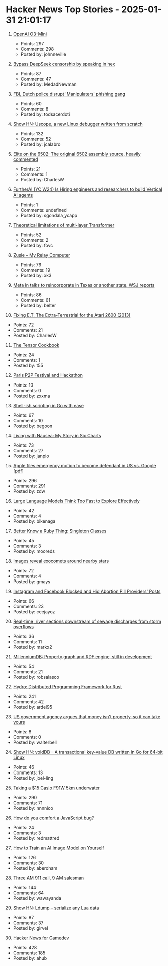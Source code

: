 # Hacker News Top Stories - 2025-01-31 21:01:17

1. [OpenAI O3-Mini](https://openai.com/index/openai-o3-mini/)
   - Points: 297
   - Comments: 298
   - Posted by: johnneville

2. [Bypass DeepSeek censorship by speaking in hex](https://substack.com/home/post/p-156004330)
   - Points: 87
   - Comments: 47
   - Posted by: MedadNewman

3. [FBI, Dutch police disrupt 'Manipulaters' phishing gang](https://krebsonsecurity.com/2025/01/fbi-dutch-police-disrupt-manipulaters-phishing-gang/)
   - Points: 60
   - Comments: 8
   - Posted by: todsacerdoti

4. [Show HN: Uscope, a new Linux debugger written from scratch](https://github.com/jcalabro/uscope)
   - Points: 132
   - Comments: 52
   - Posted by: jcalabro

5. [Elite on the 6502: The original 6502 assembly source, heavily commented](https://elite.bbcelite.com/)
   - Points: 21
   - Comments: 1
   - Posted by: CharlesW

6. [FurtherAI (YC W24) Is Hiring engineers and researchers to build Vertical AI agents](https://www.ycombinator.com/companies/furtherai/jobs)
   - Points: 1
   - Comments: undefined
   - Posted by: sgondala_ycapp

7. [Theoretical limitations of multi-layer Transformer](https://arxiv.org/abs/2412.02975)
   - Points: 52
   - Comments: 2
   - Posted by: fovc

8. [Zusie – My Relay Computer](http://www.nablaman.com/relay/about.php)
   - Points: 76
   - Comments: 19
   - Posted by: xk3

9. [Meta in talks to reincorporate in Texas or another state, WSJ reports](https://www.reuters.com/technology/meta-talks-reincorporate-texas-or-another-state-exit-delaware-wsj-reports-2025-01-31/)
   - Points: 86
   - Comments: 61
   - Posted by: belter

10. [Fixing E.T. The Extra-Terrestrial for the Atari 2600 (2013)](http://www.neocomputer.org/projects/et/)
   - Points: 72
   - Comments: 21
   - Posted by: CharlesW

11. [The Tensor Cookbook](https://tensorcookbook.com/)
   - Points: 24
   - Comments: 1
   - Posted by: t55

12. [Paris P2P Festival and Hackathon](https://p2p.paris/fr/)
   - Points: 10
   - Comments: 0
   - Posted by: zxxma

13. [Shell-ish scripting in Go with ease](https://github.com/bitfield/script)
   - Points: 67
   - Comments: 10
   - Posted by: begoon

14. [Living with Nausea: My Story in Six Charts](https://www.c82.net/blog/?id=96)
   - Points: 73
   - Comments: 27
   - Posted by: janpio

15. [Apple files emergency motion to become defendant in US vs. Google [pdf]](https://storage.courtlistener.com/recap/gov.uscourts.dcd.223205/gov.uscourts.dcd.223205.1158.0_1.pdf)
   - Points: 296
   - Comments: 291
   - Posted by: zdw

16. [Large Language Models Think Too Fast to Explore Effectively](https://arxiv.org/abs/2501.18009)
   - Points: 42
   - Comments: 4
   - Posted by: bikenaga

17. [Better Know a Ruby Thing: Singleton Classes](https://noelrappin.com/blog/2025/01/better-know-a-ruby-thing-singleton-classes/)
   - Points: 45
   - Comments: 3
   - Posted by: mooreds

18. [Images reveal exocomets around nearby stars](https://skyandtelescope.org/astronomy-news/new-images-reveal-exocomets-around-74-nearby-stars/)
   - Points: 72
   - Comments: 4
   - Posted by: gmays

19. [Instagram and Facebook Blocked and Hid Abortion Pill Providers' Posts](https://www.nytimes.com/2025/01/23/technology/instagram-facebook-abortion-pill-providers.html)
   - Points: 66
   - Comments: 23
   - Posted by: ceejayoz

20. [Real-time, river sections downstream of sewage discharges from storm overflows](https://www.sewagemap.co.uk/)
   - Points: 36
   - Comments: 11
   - Posted by: markx2

21. [MillenniumDB: Property graph and RDF engine, still in development](https://github.com/MillenniumDB/MillenniumDB)
   - Points: 54
   - Comments: 21
   - Posted by: robsalasco

22. [Hydro: Distributed Programming Framework for Rust](https://hydro.run/docs/hydro/)
   - Points: 241
   - Comments: 42
   - Posted by: ardel95

23. [US government agency argues that money isn't property–so it can take yours](https://reason.com/2025/01/31/the-government-says-money-isnt-property-so-it-can-take-yours/)
   - Points: 8
   - Comments: 0
   - Posted by: walterbell

24. [Show HN: voidDB – A transactional key-value DB written in Go for 64-bit Linux](https://github.com/voidDB/voidDB)
   - Points: 46
   - Comments: 13
   - Posted by: joel-ling

25. [Taking a $15 Casio F91W 5km underwater](https://www.watchesofespionage.com/blogs/woe-dispatch/casio-f91w-diving-underwater-pressure-test)
   - Points: 290
   - Comments: 71
   - Posted by: nnnnico

26. [How do you comfort a JavaScript bug?](https://www.codepuns.com/post/771840982014640128/how-do-you-comfort-a-javascript-bug)
   - Points: 24
   - Comments: 3
   - Posted by: redmattred

27. [How to Train an AI Image Model on Yourself](https://www.coryzue.com/writing/make-ai-pictures-of-yourself/)
   - Points: 126
   - Comments: 30
   - Posted by: aberoham

28. [Three AM 911 call, 9 AM salesman](https://a.wholelottanothing.org/when-everything-becomes-a-profit-center/)
   - Points: 144
   - Comments: 64
   - Posted by: wawayanda

29. [Show HN: Ldump – serialize any Lua data](https://github.com/girvel/ldump)
   - Points: 87
   - Comments: 37
   - Posted by: girvel

30. [Hacker News for Gamedev](https://gamedev.city/)
   - Points: 428
   - Comments: 185
   - Posted by: ahub


